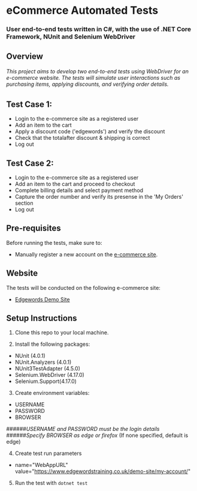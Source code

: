 # eCommerce Automated Tests
### User end-to-end tests written in C#, with the use of .NET Core Framework, NUnit and Selenium WebDriver
## Overview
###### This project aims to develop two end-to-end tests using WebDriver for an e-commerce website. The tests will simulate user interactions such as purchasing items, applying discounts, and verifying order details.

## Test Case 1:
* Login to the e-commerce site as a registered user
* Add an item to the cart
* Apply a discount code ('edgewords') and verify the discount
* Check that the totalafter discount & shipping is correct
* Log out

## Test Case 2:
* Login to the e-commerce site as a registered user
* Add an item to the cart and proceed to checkout
* Complete billing details and select payment method
* Capture the order number and verify its presense in the 'My Orders' section
* Log out

## Pre-requisites
Before running the tests, make sure to:
* Manually register a new account on the [e-commerce site](https://www.edgewordstraining.co.uk/demo-site/my-account/).

## Website
The tests will be conducted on the following e-commerce site:
- [Edgewords Demo Site](https://www.edgewordstraining.co.uk/demo-site/)

## Setup Instructions
1. Clone this repo to your local machine.

2. Install the following packages:
* NUnit (4.0.1)
* NUnit.Analyzers (4.0.1)
* NUnit3TestAdapter (4.5.0)
* Selenium.WebDriver (4.17.0)
* Selenium.Support(4.17.0)

3. Create environment variables:
* USERNAME
* PASSWORD
* BROWSER

######*USERNAME and PASSWORD must be the login details*
######*Specify BROWSER as edge or firefox* (If none specified, default is edge)

4. Create test run parameters
- name="WebAppURL" value="https://www.edgewordstraining.co.uk/demo-site/my-account/"

5. Run the test with `dotnet test`
